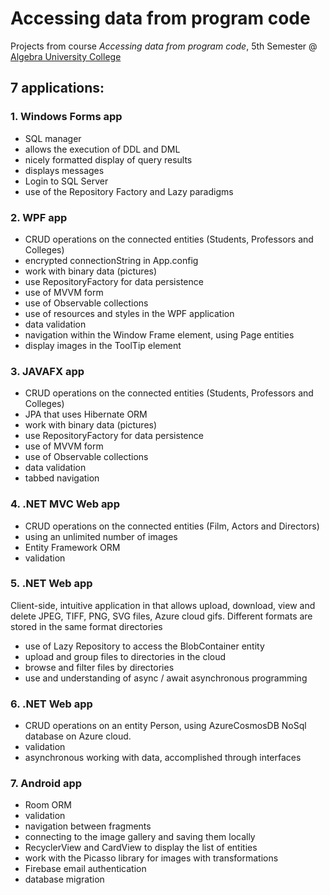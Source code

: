 # Accessing data from program code 

Projects from course *Accessing data from program code*, 5th Semester @ [Algebra University College](https://www.algebra.hr/visoko-uciliste/en/)

## 7 applications:

### 1. Windows Forms app
- SQL manager
- allows the execution of DDL and DML
- nicely formatted display of query results
- displays messages
- Login to SQL Server
- use of the Repository Factory and Lazy paradigms

### 2. WPF app
- CRUD operations on the connected entities (Students, Professors and Colleges)
- encrypted connectionString in App.config
- work with binary data (pictures)
- use RepositoryFactory for data persistence
- use of MVVM form
- use of Observable collections
- use of resources and styles in the WPF application
- data validation
- navigation within the Window Frame element, using Page entities
- display images in the ToolTip element

### 3. JAVAFX app
- CRUD operations on the connected entities (Students, Professors and Colleges)
- JPA that uses Hibernate ORM
- work with binary data (pictures)
- use RepositoryFactory for data persistence
- use of MVVM form
- use of Observable collections
- data validation
- tabbed navigation

### 4. .NET MVC Web app
- CRUD operations on the connected entities (Film, Actors and Directors)
- using an unlimited number of images
- Entity Framework ORM
- validation

### 5. .NET Web app
Client-side, intuitive application in 
that allows upload, download, view and delete JPEG, TIFF, PNG, SVG files, Azure cloud gifs. 
Different formats are stored in the same format directories
- use of Lazy Repository to access the BlobContainer entity
- upload and group files to directories in the cloud
- browse and filter files by directories
- use and understanding of async / await asynchronous programming

### 6. .NET Web app
- CRUD operations on an entity Person, using AzureCosmosDB NoSql database on Azure cloud. 
- validation
- asynchronous working with data, accomplished through interfaces

### 7. Android app
- Room ORM
- validation
- navigation between fragments
- connecting to the image gallery and saving them locally
- RecyclerView and CardView to display the list of entities
- work with the Picasso library for images with transformations
- Firebase email authentication
- database migration
